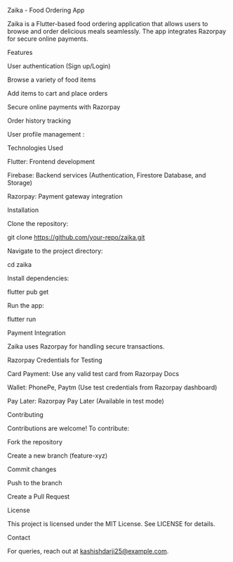 Zaika - Food Ordering App

Zaika is a Flutter-based food ordering application that allows users to browse and order delicious meals seamlessly. The app integrates Razorpay for secure online payments.

Features

User authentication (Sign up/Login)

Browse a variety of food items

Add items to cart and place orders

Secure online payments with Razorpay

Order history tracking

User profile management :
   
 
Technologies Used

Flutter: Frontend development

Firebase: Backend services (Authentication, Firestore Database, and Storage)

Razorpay: Payment gateway integration

Installation

Clone the repository:

git clone https://github.com/your-repo/zaika.git

Navigate to the project directory:

cd zaika

Install dependencies:

flutter pub get

Run the app:

flutter run

Payment Integration

Zaika uses Razorpay for handling secure transactions.

Razorpay Credentials for Testing

Card Payment: Use any valid test card from Razorpay Docs

Wallet: PhonePe, Paytm (Use test credentials from Razorpay dashboard)

Pay Later: Razorpay Pay Later (Available in test mode)

Contributing

Contributions are welcome! To contribute:

Fork the repository

Create a new branch (feature-xyz)

Commit changes

Push to the branch

Create a Pull Request

License

This project is licensed under the MIT License. See LICENSE for details.

Contact

For queries, reach out at kashishdarji25@example.com.